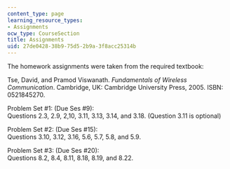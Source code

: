 ```yaml
---
content_type: page
learning_resource_types:
- Assignments
ocw_type: CourseSection
title: Assignments
uid: 27de0428-38b9-75d5-2b9a-3f8acc25314b
---
```


The homework assignments were taken from the required textbook:

Tse, David, and Pramod Viswanath. _Fundamentals of Wireless Communication_. Cambridge, UK: Cambridge University Press, 2005. ISBN: 0521845270.

Problem Set #1: (Due Ses #9):  
Questions 2.3, 2.9, 2,10, 3.11, 3.13, 3.14, and 3.18. (Question 3.11 is optional)

Problem Set #2: (Due Ses #15):  
Questions 3.10, 3.12, 3.16, 5.6, 5.7, 5.8, and 5.9.

Problem Set #3: (Due Ses #20):  
Questions 8.2, 8.4, 8.11, 8.18, 8.19, and 8.22.